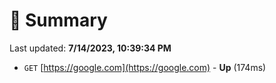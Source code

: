 # 📖 Summary
Last updated: **7/14/2023, 10:39:34 PM**

- `GET` [https://google.com](https://google.com) - **Up** (174ms)
